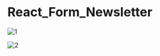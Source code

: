 # React_Form_Newsletter

![1](https://github.com/gustavocarvalho-ra/React_Form_Newsletter/assets/137126878/4b34ada1-df63-463d-b269-ae0ca70c8e7c)


![2](https://github.com/gustavocarvalho-ra/React_Form_Newsletter/assets/137126878/e66f0529-1f4d-4199-bbd6-f7776b68d4db)
